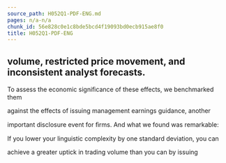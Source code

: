 ```yaml
---
source_path: H052Q1-PDF-ENG.md
pages: n/a-n/a
chunk_id: 56e828c0e1c8bde5bcd4f19093bd0ecb915ae8f0
title: H052Q1-PDF-ENG
---
```

## volume, restricted price movement, and inconsistent analyst forecasts.

To assess the economic signiﬁcance of these effects, we benchmarked them

against the effects of issuing management earnings guidance, another

important disclosure event for ﬁrms. And what we found was remarkable:

If you lower your linguistic complexity by one standard deviation, you can

achieve a greater uptick in trading volume than you can by issuing
